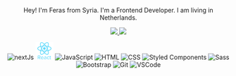 

<p align="center">Hey! I'm Feras from Syria.
 I'm a Frontend Developer.
I am living in Netherlands.</p>

<p align="center">
  <a href="mailto:eng.feras90@gmail.com">
  <img src="https://img.shields.io/badge/-Gmail-c14438??style=flat&logo=Gmail&logoColor=white">
  </a>

  <a href="https://www.linkedin.com/in/feras-alkilani/">
  <img src="https://img.shields.io/badge/LinkedIn-blue?style=flat&logo=linkedin&labelColor=blue">
  </a>

 </p>

<p align="center"> 
 <p align="center">
  <span align="center" class="d-flex">
    <img title="nextJs" alt="nextJs" height=40 src="https://miro.medium.com/v2/resize:fit:720/format:webp/1*BQZAbczBfLYtPp-6HmN0ZQ.jpeg">
     <img title="React.JS" alt="React.js" height=40 src="https://raw.githubusercontent.com/devicons/devicon/master/icons/react/react-original-wordmark.svg">
    <img title="JavaScript" alt="JavaScript" height=40
      src="https://upload.wikimedia.org/wikipedia/commons/thumb/9/99/Unofficial_JavaScript_logo_2.svg/600px-Unofficial_JavaScript_logo_2.svg.png">
    <img title="HTML" alt="HTML" height=40 src="https://www.w3.org/html/logo/downloads/HTML5_Badge_256.png">
    <img title="CSS" alt="CSS" height=40
      src="https://www.kindpng.com/picc/m/464-4640184_css3-png-download-css-icon-transparent-png.png">
    <img title="Styled-Components" alt="Styled Components" height=40 src="https://images.ctfassets.net/qcrphhesuv4n/6cZj9wicrfq7gQwyYy7RcI/9ec870532475e09f72bb1c7143a4564b/1_p1TndLk3UsGPBsM7qHPZIw.png?w=800&q=50">
    <img title="Sass" alt="Sass" height=40 src="https://sass-lang.com/assets/img/logos/logo.svg">
    <img title="Bootstrap" alt="Bootstrap" height=40
      src="https://upload.wikimedia.org/wikipedia/commons/thumb/b/b2/Bootstrap_logo.svg/480px-Bootstrap_logo.svg.png">
    <img title="Git" alt="Git" height=40 src="https://git-scm.com/images/logos/downloads/Git-Icon-1788C.png">
    <img title="VSCode" alt="VSCode" height=40 src="https://cdn.worldvectorlogo.com/logos/visual-studio-code-1.svg">
  </span>
</p>
